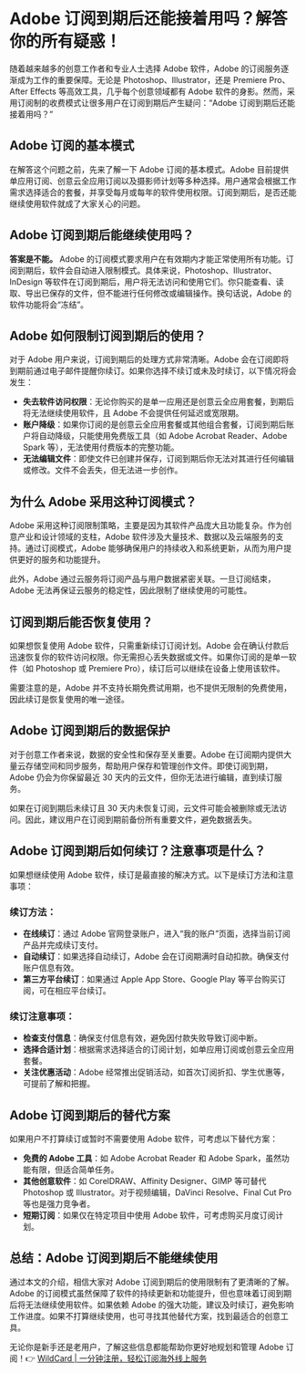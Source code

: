 # Adobe 订阅到期后还能接着用吗？解答你的所有疑惑！

随着越来越多的创意工作者和专业人士选择 Adobe 软件，Adobe 的订阅服务逐渐成为工作的重要保障。无论是 Photoshop、Illustrator，还是 Premiere Pro、After Effects 等高效工具，几乎每个创意领域都有 Adobe 软件的身影。然而，采用订阅制的收费模式让很多用户在订阅到期后产生疑问：“Adobe 订阅到期后还能接着用吗？”

## Adobe 订阅的基本模式

在解答这个问题之前，先来了解一下 Adobe 订阅的基本模式。Adobe 目前提供单应用订阅、创意云全应用订阅以及摄影师计划等多种选择。用户通常会根据工作需求选择适合的套餐，并享受每月或每年的软件使用权限。订阅到期后，是否还能继续使用软件就成了大家关心的问题。

## Adobe 订阅到期后能继续使用吗？

**答案是不能。** Adobe 的订阅模式要求用户在有效期内才能正常使用所有功能。订阅到期后，软件会自动进入限制模式。具体来说，Photoshop、Illustrator、InDesign 等软件在订阅到期后，用户将无法访问和使用它们。你只能查看、读取、导出已保存的文件，但不能进行任何修改或编辑操作。换句话说，Adobe 的软件功能将会“冻结”。

## Adobe 如何限制订阅到期后的使用？

对于 Adobe 用户来说，订阅到期后的处理方式非常清晰。Adobe 会在订阅即将到期前通过电子邮件提醒你续订。如果你选择不续订或未及时续订，以下情况将会发生：

- **失去软件访问权限**：无论你购买的是单一应用还是创意云全应用套餐，到期后将无法继续使用软件，且 Adobe 不会提供任何延迟或宽限期。
- **账户降级**：如果你订阅的是创意云全应用套餐或其他组合套餐，订阅到期后账户将自动降级，只能使用免费版工具（如 Adobe Acrobat Reader、Adobe Spark 等），无法使用付费版本的完整功能。
- **无法编辑文件**：即使文件已创建并保存，订阅到期后你无法对其进行任何编辑或修改。文件不会丢失，但无法进一步创作。

## 为什么 Adobe 采用这种订阅模式？

Adobe 采用这种订阅限制策略，主要是因为其软件产品庞大且功能复杂。作为创意产业和设计领域的支柱，Adobe 软件涉及大量技术、数据以及云端服务的支持。通过订阅模式，Adobe 能够确保用户的持续收入和系统更新，从而为用户提供更好的服务和功能提升。

此外，Adobe 通过云服务将订阅产品与用户数据紧密关联。一旦订阅结束，Adobe 无法再保证云服务的稳定性，因此限制了继续使用的可能性。

## 订阅到期后能否恢复使用？

如果想恢复使用 Adobe 软件，只需重新续订订阅计划。Adobe 会在确认付款后迅速恢复你的软件访问权限。你无需担心丢失数据或文件。如果你订阅的是单一软件（如 Photoshop 或 Premiere Pro），续订后可以继续在设备上使用该软件。

需要注意的是，Adobe 并不支持长期免费试用期，也不提供无限制的免费使用，因此续订是恢复使用的唯一途径。

## Adobe 订阅到期后的数据保护

对于创意工作者来说，数据的安全性和保存至关重要。Adobe 在订阅期内提供大量云存储空间和同步服务，帮助用户保存和管理创作文件。即使订阅到期，Adobe 仍会为你保留最近 30 天内的云文件，但你无法进行编辑，直到续订服务。

如果在订阅到期后未续订且 30 天内未恢复订阅，云文件可能会被删除或无法访问。因此，建议用户在订阅到期前备份所有重要文件，避免数据丢失。

## Adobe 订阅到期后如何续订？注意事项是什么？

如果想继续使用 Adobe 软件，续订是最直接的解决方式。以下是续订方法和注意事项：

### 续订方法：
- **在线续订**：通过 Adobe 官网登录账户，进入“我的账户”页面，选择当前订阅产品并完成续订支付。
- **自动续订**：如果选择自动续订，Adobe 会在订阅期满时自动扣款。确保支付账户信息有效。
- **第三方平台续订**：如果通过 Apple App Store、Google Play 等平台购买订阅，可在相应平台续订。

### 续订注意事项：
- **检查支付信息**：确保支付信息有效，避免因付款失败导致订阅中断。
- **选择合适计划**：根据需求选择适合的订阅计划，如单应用订阅或创意云全应用套餐。
- **关注优惠活动**：Adobe 经常推出促销活动，如首次订阅折扣、学生优惠等，可提前了解和把握。

## Adobe 订阅到期后的替代方案

如果用户不打算续订或暂时不需要使用 Adobe 软件，可考虑以下替代方案：

- **免费的 Adobe 工具**：如 Adobe Acrobat Reader 和 Adobe Spark，虽然功能有限，但适合简单任务。
- **其他创意软件**：如 CorelDRAW、Affinity Designer、GIMP 等可替代 Photoshop 或 Illustrator。对于视频编辑，DaVinci Resolve、Final Cut Pro 等也是强力竞争者。
- **短期订阅**：如果仅在特定项目中使用 Adobe 软件，可考虑购买月度订阅计划。

## 总结：Adobe 订阅到期后不能继续使用

通过本文的介绍，相信大家对 Adobe 订阅到期后的使用限制有了更清晰的了解。Adobe 的订阅模式虽然保障了软件的持续更新和功能提升，但也意味着订阅到期后将无法继续使用软件。如果依赖 Adobe 的强⼤功能，建议及时续订，避免影响工作进度。如果不打算继续使用，也可寻找其他替代方案，找到最适合的创意工具。

无论你是新手还是老用户，了解这些信息都能帮助你更好地规划和管理 Adobe 订阅！👉 [WildCard | 一分钟注册，轻松订阅海外线上服务](https://bbtdd.com/WildCard)